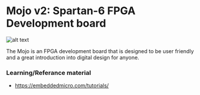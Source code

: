 <!-- https://github.com/adam-p/markdown-here/wiki/Markdown-Cheatsheet -->

Mojo v2: Spartan-6 FPGA Development board
=================
![alt text](https://github.com/glennlopez/EmbeddedSystems.Playground/blob/master/Xilinx/Spartan-6/MojoBoard/pins.png?raw=true"Photo")

The Mojo is an FPGA development board that is designed to be user friendly and a great introduction into digital design for anyone.



### Learning/Referance material
* https://embeddedmicro.com/tutorials/